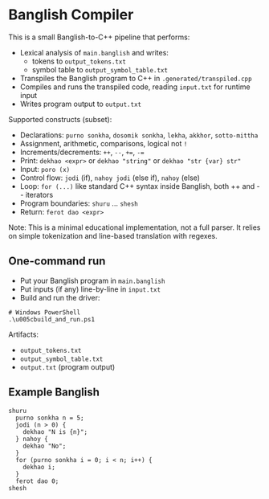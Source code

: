 # Banglish Compiler

This is a small Banglish-to-C++ pipeline that performs:

- Lexical analysis of `main.banglish` and writes:
  - tokens to `output_tokens.txt`
  - symbol table to `output_symbol_table.txt`
- Transpiles the Banglish program to C++ in `.generated/transpiled.cpp`
- Compiles and runs the transpiled code, reading `input.txt` for runtime input
- Writes program output to `output.txt`

Supported constructs (subset):
- Declarations: `purno sonkha`, `dosomik sonkha`, `lekha`, `akkhor`, `sotto-mittha`
- Assignment, arithmetic, comparisons, logical not `!`
- Increments/decrements: `++`, `--`, `+=`, `-=`
- Print: `dekhao <expr>` or `dekhao "string"` or `dekhao "str {var} str"`
- Input: `poro (x)`
- Control flow: `jodi` (if), `nahoy jodi` (else if), `nahoy` (else)
- Loop: `for (...)` like standard C++ syntax inside Banglish, both ++ and -- iterators
- Program boundaries: `shuru` ... `shesh`
- Return: `ferot dao <expr>`

Note: This is a minimal educational implementation, not a full parser. It relies on simple tokenization and line-based translation with regexes.

## One-command run

- Put your Banglish program in `main.banglish`
- Put inputs (if any) line-by-line in `input.txt`
- Build and run the driver:

```
# Windows PowerShell
.\u005cbuild_and_run.ps1
```

Artifacts:
- `output_tokens.txt`
- `output_symbol_table.txt`
- `output.txt` (program output)

## Example Banglish

```
shuru
  purno sonkha n = 5;
  jodi (n > 0) {
    dekhao "N is {n}";
  } nahoy {
    dekhao "No";
  }
  for (purno sonkha i = 0; i < n; i++) {
    dekhao i;
  }
  ferot dao 0;
shesh
```

